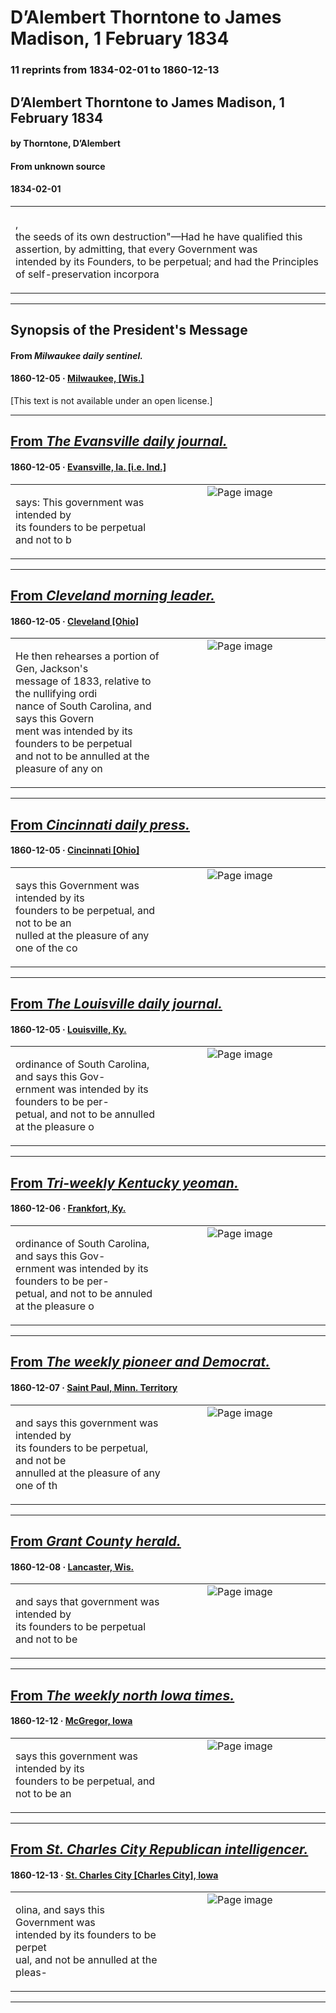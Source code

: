 
# D’Alembert Thorntone to James Madison, 1 February 1834

### 11 reprints from 1834-02-01 to 1860-12-13

## D’Alembert Thorntone to James Madison, 1 February 1834

#### by Thorntone, D’Alembert

#### From unknown source

#### 1834-02-01

<table style="width: 100%;"><tr><td style="width: 50%">

,  
the seeds of its own destruction&quot;—Had he have qualified this assertion, by admitting, that every Government was  
intended by its Founders, to be perpetual; and had the Principles of self-preservation incorpora
</td></tr></table>

---

## Synopsis of the President's Message

#### From _Milwaukee daily sentinel._

#### 1860-12-05 &middot; [Milwaukee, [Wis.]](http://dbpedia.org/resource/Milwaukee)

[This text is not available under an open license.]

---

## [From _The Evansville daily journal._](https://www.loc.gov/resource/sn82015672/1860-12-05/ed-1/?sp=1)

#### 1860-12-05 &middot; [Evansville, Ia. [i.e. Ind.]](http://dbpedia.org/resource/Evansville%2C_Indiana)

<table style="width: 100%;"><tr><td style="width: 50%">

  
says: This government was intended by  
its founders to be perpetual and not to b
</td><td style="width: 50%; max-height: 75%; margin: auto; display: block;">
<img alt="Page image" src="https://tile.loc.gov/image-services/iiif/service:ndnp:in:batch_in_irvington_ver01:data:sn82015672:00296021970:1860120501:0025/pct:280.4796802131912,65.17538054268697,50.03331112591606,4.076770350761086/!600,600/0/default.jpg"/>
</td>
</tr></table>

---

## [From _Cleveland morning leader._](https://www.loc.gov/resource/sn83035143/1860-12-05/ed-1/?sp=4)

#### 1860-12-05 &middot; [Cleveland [Ohio]](http://dbpedia.org/resource/Cleveland)

<table style="width: 100%;"><tr><td style="width: 50%">

  
He then rehearses a portion of Gen, Jackson&#x27;s  
message of 1833, relative to the nullifying ordi­  
nance of South Carolina, and says this Govern­  
ment was intended by its founders to be perpetual  
and not to be annulled at the pleasure of any on
</td><td style="width: 50%; max-height: 75%; margin: auto; display: block;">
<img alt="Page image" src="https://tile.loc.gov/image-services/iiif/service:ndnp:ohi:batch_ohi_desdemona_ver01:data:sn83035143:00280775666:1860120501:0124/pct:62.50880902043693,220.93517534537725,43.90415785764623,6.9075451647183845/!600,600/0/default.jpg"/>
</td>
</tr></table>

---

## [From _Cincinnati daily press._](https://www.loc.gov/resource/sn84028745/1860-12-05/ed-1/?sp=3)

#### 1860-12-05 &middot; [Cincinnati [Ohio]](http://dbpedia.org/resource/Cincinnati)

<table style="width: 100%;"><tr><td style="width: 50%">

  
says this Government was intended by its  
founders to be perpetual, and not to be an­  
nulled at the pleasure of any one of the co
</td><td style="width: 50%; max-height: 75%; margin: auto; display: block;">
<img alt="Page image" src="https://tile.loc.gov/image-services/iiif/service:ndnp:ohi:batch_ohi_guildenstern_ver01:data:sn84028745:00280775332:1860120501:0340/pct:92.18867924528301,84.58543619322278,16.037735849056602,1.6870944484498918/!600,600/0/default.jpg"/>
</td>
</tr></table>

---

## [From _The Louisville daily journal._](https://archive.org/details/xt7dr785m94h/page/n2/mode/1up?view=theater)

#### 1860-12-05 &middot; [Louisville, Ky.](http://dbpedia.org/resource/Louisville%2C_Kentucky)

<table style="width: 100%;"><tr><td style="width: 50%">

  
ordinance of South Carolina, and says this Gov-  
ernment was intended by its founders to be per-  
petual, and not to be annulled at the pleasure o
</td><td style="width: 50%; max-height: 75%; margin: auto; display: block;">
<img alt="Page image" src="https://iiif.archive.org/image/iiif/2/xt7dr785m94h%2Fxt7dr785m94h_jp2.zip%2Fxt7dr785m94h_jp2%2Fxt7dr785m94h_0002.jp2/pct:59.61759631972398,94.08422459893048,8.625646923519264,0.9692513368983957/600,/0/default.jpg"/>
</td>
</tr></table>

---

## [From _Tri-weekly Kentucky yeoman._](https://archive.org/details/xt7kh12v6q9d/page/n2/mode/1up?view=theater)

#### 1860-12-06 &middot; [Frankfort, Ky.](http://dbpedia.org/resource/Frankfort%2C_Kentucky)

<table style="width: 100%;"><tr><td style="width: 50%">

  
ordinance of South Carolina, and says this Gov-  
ernment was intended by its founders to be per-  
petual, and not to be annuled at the pleasure o
</td><td style="width: 50%; max-height: 75%; margin: auto; display: block;">
<img alt="Page image" src="https://iiif.archive.org/image/iiif/2/xt7kh12v6q9d%2Fxt7kh12v6q9d_jp2.zip%2Fxt7kh12v6q9d_jp2%2Fxt7kh12v6q9d_0002.jp2/pct:6.716873600651333,66.92342546443136,13.983309586810503,1.4801389518199668/600,/0/default.jpg"/>
</td>
</tr></table>

---

## [From _The weekly pioneer and Democrat._](https://www.loc.gov/resource/sn83016751/1860-12-07/ed-1/?sp=6)

#### 1860-12-07 &middot; [Saint Paul, Minn. Territory](http://dbpedia.org/resource/Saint_Paul%2C_Minnesota)

<table style="width: 100%;"><tr><td style="width: 50%">

  
and says this government was intended by  
its founders to be perpetual, and not be  
annulled at the pleasure of any one of th
</td><td style="width: 50%; max-height: 75%; margin: auto; display: block;">
<img alt="Page image" src="https://tile.loc.gov/image-services/iiif/service:ndnp:mnhi:batch_mnhi_foxtrot_ver01:data:sn83016751:00383347282:1860120701:0581/pct:47.27753578095831,25.7811625041998,12.663347853142502,1.5903236644641057/!600,600/0/default.jpg"/>
</td>
</tr></table>

---

## [From _Grant County herald._](https://www.loc.gov/resource/sn85033133/1860-12-08/ed-1/?sp=2)

#### 1860-12-08 &middot; [Lancaster, Wis.](http://dbpedia.org/resource/Lancaster%2C_Wisconsin)

<table style="width: 100%;"><tr><td style="width: 50%">

  
and says that government was intended by  
its founders to be perpetual and not to be 
</td><td style="width: 50%; max-height: 75%; margin: auto; display: block;">
<img alt="Page image" src="https://tile.loc.gov/image-services/iiif/service:ndnp:whi:batch_whi_idlewild_ver01:data:sn85033133:0051415935A:1860120801:0158/pct:32.034192987539846,89.87802268350096,13.12662996232976,1.2090734003851915/!600,600/0/default.jpg"/>
</td>
</tr></table>

---

## [From _The weekly north Iowa times._](https://www.loc.gov/resource/sn84027238/1860-12-12/ed-1/?sp=1)

#### 1860-12-12 &middot; [McGregor, Iowa](http://dbpedia.org/resource/McGregor%2C_Iowa)

<table style="width: 100%;"><tr><td style="width: 50%">

  
says this government was intended by its  
founders to be perpetual, and not to be an
</td><td style="width: 50%; max-height: 75%; margin: auto; display: block;">
<img alt="Page image" src="https://tile.loc.gov/image-services/iiif/service:ndnp:iahi:batch_iahi_charizard_ver01:data:sn84027238:0027952942A:1860121201:0896/pct:61.059073310853,82.43324633607709,10.853003621830897,0.9335474804256173/!600,600/0/default.jpg"/>
</td>
</tr></table>

---

## [From _St. Charles City Republican intelligencer._](https://www.loc.gov/resource/sn82014141/1860-12-13/ed-1/?sp=2)

#### 1860-12-13 &middot; [St. Charles City [Charles City], Iowa](http://dbpedia.org/resource/Charles_City%2C_Iowa)

<table style="width: 100%;"><tr><td style="width: 50%">

  
olina, and says this Government was  
intended by its founders to be perpet­  
ual, and not be annulled at the pleas-
</td><td style="width: 50%; max-height: 75%; margin: auto; display: block;">
<img alt="Page image" src="https://tile.loc.gov/image-services/iiif/service:ndnp:iahi:batch_iahi_charizard_ver01:data:sn82014141:00279529455:1860121301:0833/pct:108.7851263128016,147.76568650150497,30.130570536474597,4.1676313961565175/!600,600/0/default.jpg"/>
</td>
</tr></table>

---

